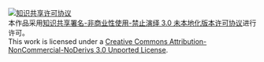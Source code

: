 <a rel="license" href="http://creativecommons.org/licenses/by-nc-nd/3.0/"><img alt="知识共享许可协议" style="border-width:0" src="https://i.creativecommons.org/l/by-nc-nd/3.0/88x31.png" /></a><br />本作品采用<a rel="license" href="http://creativecommons.org/licenses/by-nc-nd/3.0/">知识共享署名-非商业性使用-禁止演绎 3.0 未本地化版本许可协议</a>进行许可。
<br />This work is licensed under a <a rel="license" href="http://creativecommons.org/licenses/by-nc-nd/3.0/">Creative Commons Attribution-NonCommercial-NoDerivs 3.0 Unported License</a>.
